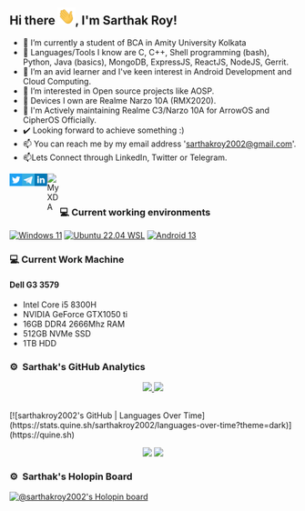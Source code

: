 

<h2>Hi there <img src="https://raw.githubusercontent.com/ABSphreak/ABSphreak/master/gifs/Hi.gif" width="30px" height="30px">, I'm Sarthak Roy!</h2>

- 🌱 I’m currently a student of BCA in Amity University Kolkata
- 👀 Languages/Tools I know are C, C++, Shell programming (bash), Python, Java (basics), MongoDB, ExpressJS, ReactJS, NodeJS, Gerrit.
- 💞️ I’m an avid learner and I've keen interest in Android Development and Cloud Computing.
- 👀 I’m interested in Open source projects like AOSP.
- 📱 Devices I own are Realme Narzo 10A (RMX2020).
- 📱 I'm Actively maintaining Realme C3/Narzo 10A for ArrowOS and CipherOS Officially.
- ✔️ Looking forward to achieve something :)
- 📫 You can reach me by my email address 'sarthakroy2002@gmail.com'.
- 📫Lets Connect through LinkedIn, Twitter or Telegram.

<a href="https://twitter.com/sarthak2002">
  <img align="left" alt="Sarthak's Twitter " width="22px" src="https://raw.githubusercontent.com/edent/SuperTinyIcons/master/images/svg/twitter.svg" />
</a>
<a href="https://t.me/sarthakroy2002">
  <img align="left" alt="Sarthak's Telegram" width="22px" src="https://raw.githubusercontent.com/edent/SuperTinyIcons/master/images/svg/telegram.svg" />
</a>
<a href="https://www.linkedin.com/in/sarthakroy2002">
  <img align="left" alt="Sarthak's LinkedIn" width="22px" src="https://raw.githubusercontent.com/edent/SuperTinyIcons/master/images/svg/linkedin.svg" />
</a> 
  <a href="https://forum.xda-developers.com/member.php?u=8126733">
  <img align="left" alt="My XDA" width="22px" src="https://www.xda-developers.com/public/build/images/favicon-48x48.8f822f21.png" />
</a>

<br><br>

### 💻 Current working environments
[![Windows 11](https://img.shields.io/badge/Windows%2011-00adef?style=flat-square&logo=windows&logoColor=ffffff)](https://www.microsoft.com/en-in/software-download/windows10)
[![Ubuntu 22.04 WSL](https://img.shields.io/badge/Ubuntu%2022.04-dd4814?style=flat-square&logo=ubuntu&logoColor=ffffff)](https://ubuntu.com/wsl)
[![Android 13](https://img.shields.io/badge/Android%2013-3ddc84?style=flat-square&logo=android&logoColor=ffffff)](https://www.android.com/android-13/)

### 💻 Current Work Machine
#### Dell G3 3579
- Intel Core i5 8300H
- NVIDIA GeForce GTX1050 ti
- 16GB DDR4 2666Mhz RAM
- 512GB NVMe SSD
- 1TB HDD

### ⚙️ &nbsp;Sarthak's GitHub Analytics
<p align="center">
<a href="https://github.com/sarthakroy2002">
<img height="180em" src="https://github-readme-stats-eight-theta.vercel.app/api?username=sarthakroy2002&show_icons=true&theme=nightowl&include_all_commits=true&count_private=true"/>
<img height="180em" src="https://github-readme-stats-eight-theta.vercel.app/api/top-langs/?username=sarthakroy2002&layout=compact&langs_count=8&theme=nightowl"/>
</a>
</p>
<br>
[![sarthakroy2002's GitHub | Languages Over Time](https://stats.quine.sh/sarthakroy2002/languages-over-time?theme=dark)](https://quine.sh)
<br>
<p align="center">
 <img src="https://komarev.com/ghpvc/?username=sarthakroy2002&style=flat-square"/>
 <img src="https://img.shields.io/badge/dynamic/json?logo=github&label=GitHub+Followers&labelColor=282c34&color=181717&query=%24.data.totalSubs&url=https%3A%2F%2Fapi.spencerwoo.com%2Fsubstats%2F%3Fsource%3Dgithub%26queryKey%3Dsarthakroy2002&longCache=true"/>
</p>

### ⚙️ &nbsp;Sarthak's Holopin Board

[![@sarthakroy2002's Holopin board](https://holopin.io/api/user/board?user=sarthakroy2002)](https://holopin.io/@sarthakroy2002)
